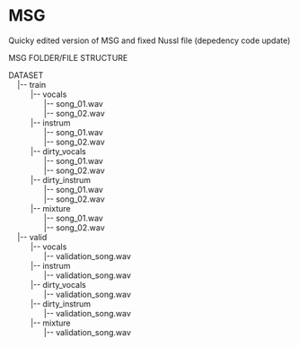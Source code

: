# MSG

Quicky edited version of MSG and fixed Nussl file (depedency code update)



MSG&nbsp;FOLDER/FILE&nbsp;STRUCTURE

DATASET</br>
&nbsp;&nbsp;&nbsp;&nbsp;|--&nbsp;train</br>
&nbsp;&nbsp;&nbsp;&nbsp;&nbsp;&nbsp;&nbsp;&nbsp;&nbsp;&nbsp;|--&nbsp;vocals</br>
&nbsp;&nbsp;&nbsp;&nbsp;&nbsp;&nbsp;&nbsp;&nbsp;&nbsp;&nbsp;&nbsp;&nbsp;&nbsp;&nbsp;&nbsp;&nbsp;|--&nbsp;song_01.wav</br>
&nbsp;&nbsp;&nbsp;&nbsp;&nbsp;&nbsp;&nbsp;&nbsp;&nbsp;&nbsp;&nbsp;&nbsp;&nbsp;&nbsp;&nbsp;&nbsp;|--&nbsp;song_02.wav</br>
&nbsp;&nbsp;&nbsp;&nbsp;&nbsp;&nbsp;&nbsp;&nbsp;&nbsp;&nbsp;|--&nbsp;instrum</br>
&nbsp;&nbsp;&nbsp;&nbsp;&nbsp;&nbsp;&nbsp;&nbsp;&nbsp;&nbsp;&nbsp;&nbsp;&nbsp;&nbsp;&nbsp;&nbsp;|--&nbsp;song_01.wav</br>
&nbsp;&nbsp;&nbsp;&nbsp;&nbsp;&nbsp;&nbsp;&nbsp;&nbsp;&nbsp;&nbsp;&nbsp;&nbsp;&nbsp;&nbsp;&nbsp;|--&nbsp;song_02.wav</br>
&nbsp;&nbsp;&nbsp;&nbsp;&nbsp;&nbsp;&nbsp;&nbsp;&nbsp;&nbsp;|--&nbsp;dirty_vocals</br>
&nbsp;&nbsp;&nbsp;&nbsp;&nbsp;&nbsp;&nbsp;&nbsp;&nbsp;&nbsp;&nbsp;&nbsp;&nbsp;&nbsp;&nbsp;&nbsp;|--&nbsp;song_01.wav</br>
&nbsp;&nbsp;&nbsp;&nbsp;&nbsp;&nbsp;&nbsp;&nbsp;&nbsp;&nbsp;&nbsp;&nbsp;&nbsp;&nbsp;&nbsp;&nbsp;|--&nbsp;song_02.wav</br>
&nbsp;&nbsp;&nbsp;&nbsp;&nbsp;&nbsp;&nbsp;&nbsp;&nbsp;&nbsp;|--&nbsp;dirty_instrum</br>
&nbsp;&nbsp;&nbsp;&nbsp;&nbsp;&nbsp;&nbsp;&nbsp;&nbsp;&nbsp;&nbsp;&nbsp;&nbsp;&nbsp;&nbsp;&nbsp;|--&nbsp;song_01.wav</br>
&nbsp;&nbsp;&nbsp;&nbsp;&nbsp;&nbsp;&nbsp;&nbsp;&nbsp;&nbsp;&nbsp;&nbsp;&nbsp;&nbsp;&nbsp;&nbsp;|--&nbsp;song_02.wav</br>
&nbsp;&nbsp;&nbsp;&nbsp;&nbsp;&nbsp;&nbsp;&nbsp;&nbsp;&nbsp;|--&nbsp;mixture</br>
&nbsp;&nbsp;&nbsp;&nbsp;&nbsp;&nbsp;&nbsp;&nbsp;&nbsp;&nbsp;&nbsp;&nbsp;&nbsp;&nbsp;&nbsp;&nbsp;|--&nbsp;song_01.wav</br>
&nbsp;&nbsp;&nbsp;&nbsp;&nbsp;&nbsp;&nbsp;&nbsp;&nbsp;&nbsp;&nbsp;&nbsp;&nbsp;&nbsp;&nbsp;&nbsp;|--&nbsp;song_02.wav</br>
&nbsp;&nbsp;&nbsp;&nbsp;|--&nbsp;valid</br>
&nbsp;&nbsp;&nbsp;&nbsp;&nbsp;&nbsp;&nbsp;&nbsp;&nbsp;&nbsp;|--&nbsp;vocals</br>
&nbsp;&nbsp;&nbsp;&nbsp;&nbsp;&nbsp;&nbsp;&nbsp;&nbsp;&nbsp;&nbsp;&nbsp;&nbsp;&nbsp;&nbsp;&nbsp;|--&nbsp;validation_song.wav</br>
&nbsp;&nbsp;&nbsp;&nbsp;&nbsp;&nbsp;&nbsp;&nbsp;&nbsp;&nbsp;|--&nbsp;instrum</br>
&nbsp;&nbsp;&nbsp;&nbsp;&nbsp;&nbsp;&nbsp;&nbsp;&nbsp;&nbsp;&nbsp;&nbsp;&nbsp;&nbsp;&nbsp;&nbsp;|--&nbsp;validation_song.wav</br>
&nbsp;&nbsp;&nbsp;&nbsp;&nbsp;&nbsp;&nbsp;&nbsp;&nbsp;&nbsp;|--&nbsp;dirty_vocals</br>
&nbsp;&nbsp;&nbsp;&nbsp;&nbsp;&nbsp;&nbsp;&nbsp;&nbsp;&nbsp;&nbsp;&nbsp;&nbsp;&nbsp;&nbsp;&nbsp;|--&nbsp;validation_song.wav</br>
&nbsp;&nbsp;&nbsp;&nbsp;&nbsp;&nbsp;&nbsp;&nbsp;&nbsp;&nbsp;|--&nbsp;dirty_instrum</br>
&nbsp;&nbsp;&nbsp;&nbsp;&nbsp;&nbsp;&nbsp;&nbsp;&nbsp;&nbsp;&nbsp;&nbsp;&nbsp;&nbsp;&nbsp;&nbsp;|--&nbsp;validation_song.wav</br>
&nbsp;&nbsp;&nbsp;&nbsp;&nbsp;&nbsp;&nbsp;&nbsp;&nbsp;&nbsp;|--&nbsp;mixture</br>
&nbsp;&nbsp;&nbsp;&nbsp;&nbsp;&nbsp;&nbsp;&nbsp;&nbsp;&nbsp;&nbsp;&nbsp;&nbsp;&nbsp;&nbsp;&nbsp;|--&nbsp;validation_song.wav</br>


